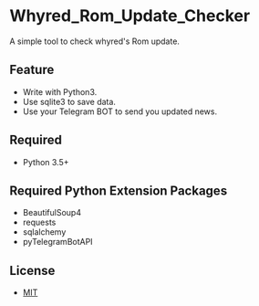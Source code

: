# Whyred_Rom_Update_Checker

A simple tool to check whyred's Rom update.

## Feature
- Write with Python3.
- Use sqlite3 to save data.
- Use your Telegram BOT to send you updated news.

## Required
- Python 3.5+

## Required Python Extension Packages
- BeautifulSoup4
- requests
- sqlalchemy
- pyTelegramBotAPI

## License
- [MIT](https://github.com/Pzqqt/Whyred_Rom_Update_Checker/blob/master/LICENSE)
